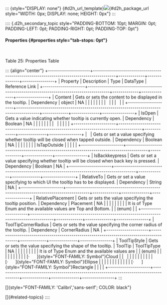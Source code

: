 ::: {style="DISPLAY: none"}
[](ms-xhelp:///?Id=d2h_url_template){#d2h_url_template}![](!package_url!){#d2h_package_url style="WIDTH: 0px; DISPLAY: none; HEIGHT: 0px"}
:::

:::: {.d2h_secondary_topic style="PADDING-BOTTOM: 10pt; MARGIN: 0pt; PADDING-LEFT: 0pt; PADDING-RIGHT: 0pt; PADDING-TOP: 0pt"}
#### Properties {#properties style="tab-stops: 0pt"}

 

Table 25: Properties Table

::: {align="center"}
+---------------------+-----------------------------------------------------------------------------------------+-------------+--------------+----------------+
| Property            | Description                                                                             | Type        | DataType     | Reference Link |
+---------------------+-----------------------------------------------------------------------------------------+-------------+--------------+----------------+
| Content             | Gets or sets the content to be displayed in the tooltip.                                | Dependency  | object       | NA             |
|                     |                                                                                         |             |              |                |
|                     |                                                                                         |             |              |                |
+---------------------+-----------------------------------------------------------------------------------------+-------------+--------------+----------------+
| IsOpen              | Gets a value indicating whether tooltip is currently open.                              | Dependency  | Boolean      | NA             |
|                     |                                                                                         |             |              |                |
|                     |                                                                                         |             |              |                |
+---------------------+-----------------------------------------------------------------------------------------+-------------+--------------+----------------+
|                     | Gets or set a value specifying whether tooltip will be closed when tapped outside.      | Dependency  | Boolean      | NA             |
|                     |                                                                                         |             |              |                |
| IsTapOutside        |                                                                                         |             |              |                |
+---------------------+-----------------------------------------------------------------------------------------+-------------+--------------+----------------+
| IsBackkeypress      | Gets or set a value specifying whether tooltip will be closed when back key is pressed. | Dependency  | Boolean      | NA             |
+---------------------+-----------------------------------------------------------------------------------------+-------------+--------------+----------------+
| RelativeTo          | Gets or set a value specifying to which UI the tooltip has to be displayed.             | Dependency  | String       | NA             |
+---------------------+-----------------------------------------------------------------------------------------+-------------+--------------+----------------+
| RelativePlacement   | Gets or sets the value specifying the tooltip position.                                 | Dependency  | Placement    | NA             |
|                     |                                                                                         |             |              |                |
|                     | It is of Type Enum and the available values are Top and Bottom.                         |             | (enum)       |                |
+---------------------+-----------------------------------------------------------------------------------------+-------------+--------------+----------------+
| ToolTipCornerRadius | Gets or sets the value specifying the corner radius of the tooltip.                     | Dependency  | CornerRadius | NA             |
+---------------------+-----------------------------------------------------------------------------------------+-------------+--------------+----------------+
| ToolTipStyle        | Gets or sets the value specifying the shape of the tooltip.                             | ToolTip     | ToolTipType  | NA             |
|                     |                                                                                         |             |              |                |
|                     | It is of Type Enum and the available values are                                         |             | (enum)       |                |
|                     |                                                                                         |             |              |                |
|                     | [·      ]{style="FONT-FAMILY: Symbol"}Cloud                                             |             |              |                |
|                     |                                                                                         |             |              |                |
|                     | [·      ]{style="FONT-FAMILY: Symbol"}Ellipse                                           |             |              |                |
|                     |                                                                                         |             |              |                |
|                     | [·      ]{style="FONT-FAMILY: Symbol"}Rectangle                                         |             |              |                |
+---------------------+-----------------------------------------------------------------------------------------+-------------+--------------+----------------+
:::

[]{style="FONT-FAMILY: 'Calibri','sans-serif'; COLOR: black"} 

[]{#related-topics}
::::
